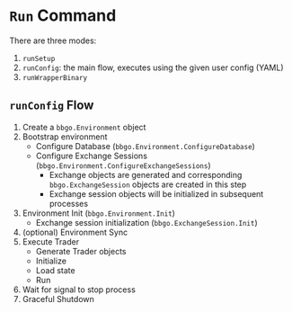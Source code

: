 # `Run` Command

There are three modes:
1. `runSetup`
2. `runConfig`: the main flow, executes using the given user config (YAML)
3. `runWrapperBinary`

## `runConfig` Flow
1. Create a `bbgo.Environment` object
2. Bootstrap environment
   - Configure Database (`bbgo.Environment.ConfigureDatabase`)
   - Configure Exchange Sessions (`bbgo.Environment.ConfigureExchangeSessions`)
     - Exchange objects are generated and corresponding `bbgo.ExchangeSession` objects are created in this step
     - Exchange session objects will be initialized in subsequent processes
3. Environment Init (`bbgo.Environment.Init`)
   - Exchange session initialization (`bbgo.ExchangeSession.Init`)
4. (optional) Environment Sync
5. Execute Trader
   - Generate Trader objects
   - Initialize
   - Load state
   - Run
6. Wait for signal to stop process
7. Graceful Shutdown
